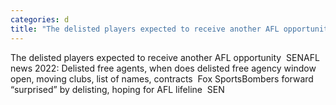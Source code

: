 ```yaml
---
categories: d
title: "The delisted players expected to receive another AFL opportunity  SEN"
---
```

The delisted players expected to receive another AFL opportunity&nbsp;&nbsp;SENAFL news 2022: Delisted free agents, when does delisted free agency window open, moving clubs, list of names, contracts&nbsp;&nbsp;Fox SportsBombers forward “surprised” by delisting, hoping for AFL lifeline&nbsp;&nbsp;SEN